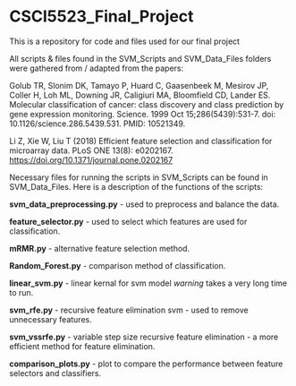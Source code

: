 # CSCI5523_Final_Project
This is a repository for code and files used for our final project


All scripts & files found in the SVM_Scripts and SVM_Data_Files folders were gathered from / adapted from the papers:

Golub TR, Slonim DK, Tamayo P, Huard C, Gaasenbeek M, Mesirov JP, Coller H, Loh ML, Downing JR, Caligiuri MA, Bloomfield CD, Lander ES. Molecular classification of cancer: class discovery and class prediction by gene expression monitoring. Science. 1999 Oct 15;286(5439):531-7. doi: 10.1126/science.286.5439.531. PMID: 10521349.

Li Z, Xie W, Liu T (2018) Efficient feature selection and classification for microarray data. PLoS ONE 13(8): e0202167. https://doi.org/10.1371/journal.pone.0202167




Necessary files for running the scripts in SVM_Scripts can be found in SVM_Data_Files.  Here is a description of the functions of the scripts:

  **svm_data_preprocessing.py** - used to preprocess and balance the data.
  
  **feature_selector.py** - used to select which features are used for classification.
  
  **mRMR.py** - alternative feature selection method.
  
  **Random_Forest.py** - comparison method of classification.
  
  **linear_svm.py** - linear kernal for svm model *warning* takes a very long time to run.
  
  **svm_rfe.py** - recursive feature elimination svm - used to remove unnecessary features.
  
  **svm_vssrfe.py** - variable step size recursive feature elimination - a more efficient method for feature elimination.
  
  **comparison_plots.py** - plot to compare the performance between feature selectors and classifiers.
